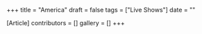 +++
title = "America"
draft = false
tags = ["Live Shows"]
date = ""

[Article]
contributors = []
gallery = []
+++